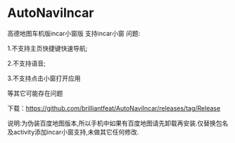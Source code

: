 # AutoNaviIncar
高德地图车机版incar小窗版
支持incar小窗
问题:

1.不支持主页快捷键快速导航;

2.不支持语音;

3.不支持点击小窗打开应用

等其它可能存在问题

下载：https://github.com/brilliantfeat/AutoNaviIncar/releases/tag/Release

说明:为伪装百度地图版本,所以手机中如果有百度地图请先卸载再安装.仅替换包名及activity添加incar小窗支持,未做其它任何修改.
